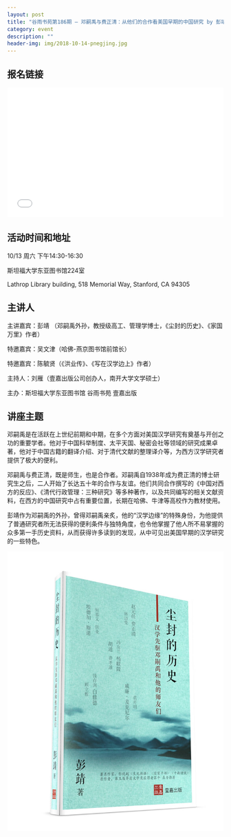 ```yaml
---
layout: post
title: "谷雨书苑第186期 — 邓嗣禹与费正清：从他们的合作看美国早期的中国研究 by 彭靖、陈毓贤"
category: event
description: ""
header-img: img/2018-10-14-pnegjing.jpg
---
```


## 报名链接
<div style="width:100%; text-align:left;" ><iframe src="//eventbrite.com/tickets-external?eid=50816721181&ref=etckt" frameborder="0" height="300" width="100%" vspace="0" hspace="0" marginheight="5" marginwidth="5" scrolling="auto" allowtransparency="true"></iframe></div>

## 活动时间和地址
10/13 周六 下午14:30-16:30

斯坦福大学东亚图书馆224室

Lathrop Library building, 518 Memorial Way, Stanford, CA 94305

 

## 主讲人
主讲嘉宾：彭靖 （邓嗣禹外孙，教授级高工、管理学博士，《尘封的历史》、《家国万里》作者）

特邀嘉宾：吴文津（哈佛-燕京图书馆前馆长）

特邀嘉宾：陈毓贤（《洪业传》、《写在汉学边上》作者）

主持人：刘雁（壹嘉出版公司创办人，南开大学文学硕士）

主办：斯坦福大学东亚图书馆  谷雨书苑  壹嘉出版
 

## 讲座主题
邓嗣禹是在活跃在上世纪前期和中期，在多个方面对美国汉学研究有奠基与开创之功的重要学者。他对于中国科举制度、太平天国、秘密会社等领域的研究成果卓著，他对于中国古籍的翻译介绍、对于清代文献的整理译介等，为西方汉学研究者提供了极大的便利。

邓嗣禹与费正清，既是师生，也是合作者。邓嗣禹自1938年成为费正清的博士研究生之后，二人开始了长达五十年的合作与友谊。他们共同合作撰写的《中国对西方的反应》、《清代行政管理：三种研究》等多种著作，以及共同编写的相关文献资料，在西方的中国研究中占有重要位置，长期在哈佛、牛津等高校作为教材使用。

彭靖作为邓嗣禹的外孙，曾得邓嗣禹亲炙，他的“汉学边缘”的特殊身份，为他提供了普通研究者所无法获得的便利条件与独特角度，也令他掌握了他人所不易掌握的众多第一手历史资料，从而获得许多读到的发现，从中可见出美国早期的汉学研究的一些特色。 



 




![img](/img/2018-10-14-pengjing.jpg)

